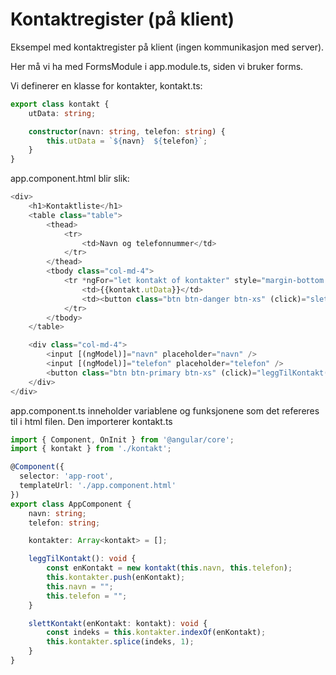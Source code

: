 # Kontaktregister (på klient)

Eksempel med kontaktregister på klient (ingen kommunikasjon med server).

Her må vi ha med FormsModule i app.module.ts, siden vi bruker forms.

Vi definerer en klasse for kontakter, kontakt.ts:

```ts
export class kontakt {
    utData: string;

    constructor(navn: string, telefon: string) {
        this.utData = `${navn}  ${telefon}`;
    }
}
```

app.component.html blir slik:

```ts
<div>
    <h1>Kontaktliste</h1>
    <table class="table">
        <thead>
            <tr>
                <td>Navn og telefonnummer</td>
            </tr>
        </thead>
        <tbody class="col-md-4">
            <tr *ngFor="let kontakt of kontakter" style="margin-bottom: 10px;">
                <td>{{kontakt.utData}}</td>
                <td><button class="btn btn-danger btn-xs" (click)="slettKontakt(kontakt)">Slett kontakt</button></td>
            </tr>
        </tbody>
    </table>

    <div class="col-md-4">
        <input [(ngModel)]="navn" placeholder="navn" />
        <input [(ngModel)]="telefon" placeholder="telefon" />
        <button class="btn btn-primary btn-xs" (click)="leggTilKontakt()">Legg til kontakt</button>
    </div>
</div>
```

app.component.ts inneholder variablene og funksjonene som det refereres til i html filen. Den importerer kontakt.ts

```ts
import { Component, OnInit } from '@angular/core';
import { kontakt } from './kontakt';

@Component({
  selector: 'app-root',
  templateUrl: './app.component.html'
})
export class AppComponent {
    navn: string;
    telefon: string;

    kontakter: Array<kontakt> = [];

    leggTilKontakt(): void {
        const enKontakt = new kontakt(this.navn, this.telefon);
        this.kontakter.push(enKontakt);
        this.navn = "";
        this.telefon = "";
    }

    slettKontakt(enKontakt: kontakt): void {
        const indeks = this.kontakter.indexOf(enKontakt);
        this.kontakter.splice(indeks, 1);
    }
}
```